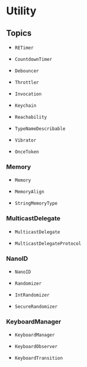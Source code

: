 # Utility

## Topics

- ``RETimer``

- ``CountdownTimer``

- ``Debouncer``

- ``Throttler``

- ``Invocation``

- ``Keychain``

- ``Reachability``

- ``TypeNameDescribable``

- ``Vibrator``

- ``OnceToken``

### Memory

- ``Memory``

- ``MemoryAlign``

- ``StringMemoryType``

### MulticastDelegate

- ``MulticastDelegate``

- ``MulticastDelegateProtocol``

### NanoID

- ``NanoID``

- ``Randomizer``

- ``IntRandomizer``

- ``SecureRandomizer``

### KeyboardManager

- ``KeyboardManager``

- ``KeyboardObserver``

- ``KeyboardTransition``

